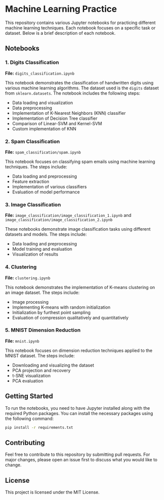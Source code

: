 # Machine Learning Practice

This repository contains various Jupyter notebooks for practicing different machine learning techniques. Each notebook focuses on a specific task or dataset. Below is a brief description of each notebook.

## Notebooks

### 1. Digits Classification

**File:** `digits_classification.ipynb`

This notebook demonstrates the classification of handwritten digits using various machine learning algorithms. The dataset used is the `digits` dataset from `sklearn.datasets`. The notebook includes the following steps:
- Data loading and visualization
- Data preprocessing
- Implementation of K-Nearest Neighbors (KNN) classifier
- Implementation of Decision Tree classifier
- Comparison of Linear-SVM and Kernel-SVM
- Custom implementation of KNN

### 2. Spam Classification

**File:** `spam_classification/spam.ipynb`

This notebook focuses on classifying spam emails using machine learning techniques. The steps include:
- Data loading and preprocessing
- Feature extraction
- Implementation of various classifiers
- Evaluation of model performance

### 3. Image Classification

**File:** `image_classification/image_classification_1.ipynb` and `image_classification/image_classification_2.ipynb`

These notebooks demonstrate image classification tasks using different datasets and models. The steps include:
- Data loading and preprocessing
- Model training and evaluation
- Visualization of results

### 4. Clustering

**File:** `clustering.ipynb`

This notebook demonstrates the implementation of K-means clustering on an image dataset. The steps include:
- Image processing
- Implementing K-means with random initialization
- Initialization by furthest point sampling
- Evaluation of compression qualitatively and quantitatively

### 5. MNIST Dimension Reduction

**File:** `mnist.ipynb`

This notebook focuses on dimension reduction techniques applied to the MNIST dataset. The steps include:
- Downloading and visualizing the dataset
- PCA projection and recovery
- t-SNE visualization
- PCA evaluation

## Getting Started

To run the notebooks, you need to have Jupyter installed along with the required Python packages. You can install the necessary packages using the following command:

```bash
pip install -r requirements.txt
```

## Contributing

Feel free to contribute to this repository by submitting pull requests. For major changes, please open an issue first to discuss what you would like to change.

## License

This project is licensed under the MIT License.
